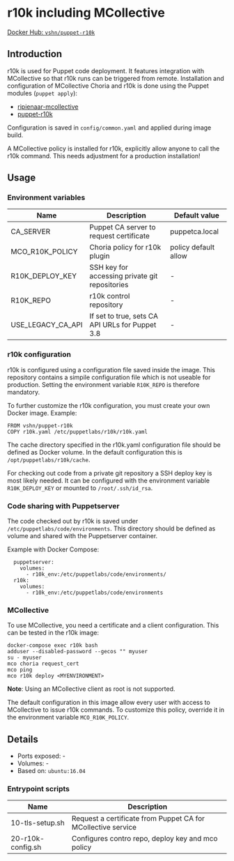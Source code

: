 # r10k including MCollective

[Docker Hub: `vshn/puppet-r10k`](https://hub.docker.com/r/vshn/puppet-r10k/)

## Introduction

r10k is used for Puppet code deployment. It features integration with MCollective so that
r10k runs can be triggered from remote.
Installation and configuration of MCollective Choria and r10k is done using the
Puppet modules (`puppet apply`):

* [ripienaar-mcollective](https://forge.puppet.com/ripienaar/mcollective)
* [puppet-r10k](https://forge.puppet.com/puppet/r10k)

Configuration is saved in `config/common.yaml` and applied during image build.

A MCollective policy is installed for r10k, explicitly allow anyone to call the r10k
command. This needs adjustment for a production installation!

## Usage

### Environment variables

| Name              | Description                                     | Default value        |
| ----              | -----------------------------------------       | -------------        |
| CA_SERVER         | Puppet CA server to request certificate         | puppetca.local       |
| MCO_R10K_POLICY   | Choria policy for r10k plugin                   | policy default allow |
| R10K_DEPLOY_KEY   | SSH key for accessing private git repositories  | -                    |
| R10K_REPO         | r10k control repository                         | -                    |
| USE_LEGACY_CA_API | If set to true, sets CA API URLs for Puppet 3.8 | -                    |

### r10k configuration

r10k is configured using a configuration file saved inside the image. This repository
contains a simpile configuration file which is not useable for production. Setting the
environment variable `R10K_REPO` is therefore mandatory.

To further customize the r10k configuration, you must create your own Docker image.
Example:

```
FROM vshn/puppet-r10k
COPY r10k.yaml /etc/puppetlabs/r10k/r10k.yaml
```

The cache directory specified in the r10k.yaml configuration file should be defined
as Docker volume. In the default configuration this is `/opt/puppetlabs/r10k/cache`.

For checking out code from a private git repository a SSH deploy key is most likely
needed. It can be configured with the environment variable `R10K_DEPLOY_KEY` or
mounted to `/root/.ssh/id_rsa`.

### Code sharing with Puppetserver

The code checked out by r10k is saved under `/etc/puppetlabs/code/environments`. This
directory should be defined as volume and shared with the Puppetserver container.

Example with Docker Compose:

```
  puppetserver:
    volumes:
      - r10k_env:/etc/puppetlabs/code/environments/
  r10k:
    volumes:
      - r10k_env:/etc/puppetlabs/code/environments
```

### MCollective

To use MCollective, you need a certificate and a client configuration. This can be tested
in the r10k image:

```
docker-compose exec r10k bash
adduser --disabled-password --gecos "" myuser
su - myuser
mco choria request_cert
mco ping
mco r10k deploy <MYENVIRONMENT>
```

**Note**: Using an MCollective client as root is not supported.

The default configuration in this image allow every user with access to MCollective
to issue r10k commands. To customize this policy, override it in the environment
variable `MCO_R10K_POLICY`.

## Details

* Ports exposed: -
* Volumes: -
* Based on: `ubuntu:16.04`

### Entrypoint scripts

| Name              | Description                                                  |
| ----              | -----------                                                  |
| 10-tls-setup.sh   | Request a certificate from Puppet CA for MCollective service |
| 20-r10k-config.sh | Configures contro repo, deploy key and mco policy            |

